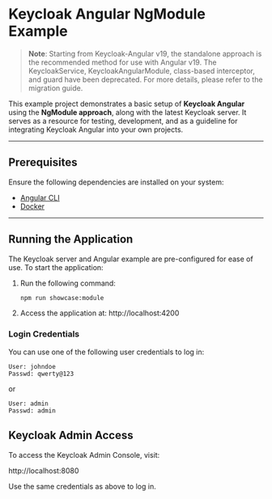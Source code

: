 # Keycloak Angular NgModule Example

> **Note**: Starting from Keycloak-Angular v19, the standalone approach is the recommended method for use with Angular v19. The KeycloakService, KeycloakAngularModule, class-based interceptor, and guard have been deprecated. For more details, please refer to the migration guide.

This example project demonstrates a basic setup of **Keycloak Angular** using the **NgModule approach**, along with the latest Keycloak server. It serves as a resource for testing, development, and as a guideline for integrating Keycloak Angular into your own projects.

---

## Prerequisites

Ensure the following dependencies are installed on your system:

- [Angular CLI](https://cli.angular.io/)
- [Docker](https://www.docker.com/)

---

## Running the Application

The Keycloak server and Angular example are pre-configured for ease of use. To start the application:

1. Run the following command:

   ```bash
   npm run showcase:module
   ```

2. Access the application at: http://localhost:4200

### Login Credentials

You can use one of the following user credentials to log in:

```
User: johndoe
Passwd: qwerty@123
```

or

```
User: admin
Passwd: admin
```

## Keycloak Admin Access

To access the Keycloak Admin Console, visit:

http://localhost:8080

Use the same credentials as above to log in.
